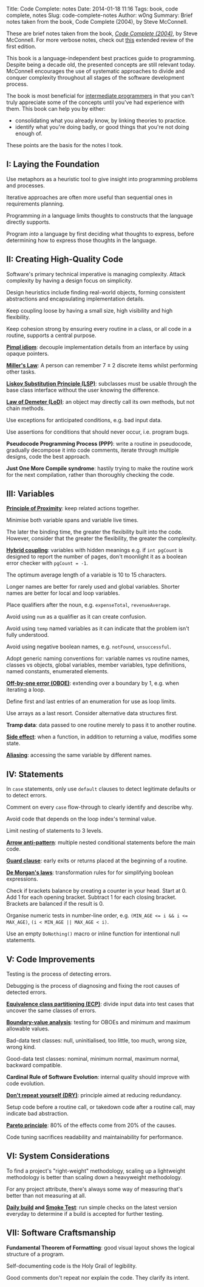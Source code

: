 Title: Code Complete: notes
Date: 2014-01-18 11:16
Tags: book, code complete, notes
Slug: code-complete-notes
Author: w0ng
Summary: Brief notes taken from the book, Code Complete (2004), by Steve McConnell.

These are brief notes taken from the book, <cite>[Code Complete
(2004)][amazon]</cite>, by Steve McConnell. For more verbose notes, check out
[this][review] extended review of the first edition. 

This book is a language-independent best practices guide to programming.
Despite being a decade old, the presented concepts are still relevant today.
McConnell encourages the use of systematic approaches to divide and conquer
complexity throughout all stages of the software development process.

The book is most beneficial for [intermediate programmers][intermediate] in
that you can't truly appreciate some of the concepts until you've had
experience with them. This book can help you by either:

-   consolidating what you already know, by linking theories to practice. 
-   identify what you're doing badly, or good things that you're not doing
    enough of.

These points are the basis for the notes I took.

[amazon]: http://www.amazon.com/Code-Complete-Practical-Handbook-Construction/dp/0735619670
[review]: http://codecourse.sourceforge.net/materials/Code-Complete-A-Detailed-Book-Review.html
[intermediate]: http://programmers.stackexchange.com/questions/13778/when-one-should-read-code-complete

## I: Laying the Foundation

Use metaphors as a heuristic tool to give insight into programming problems and
processes.

Iterative approaches are often more useful than sequential ones in requirements
planning.

Programming _in_ a language limits thoughts to constructs that the language
directly supports.

Program _into_ a language by first deciding what thoughts to express, before
determining how to express those thoughts in the language.

## II: Creating High-Quality Code

Software's primary technical imperative is managing complexity. Attack
complexity by having a design focus on simplicity.

Design heuristics include finding real-world objects, forming consistent
abstractions and encapsulating implementation details.

Keep coupling loose by having a small size, high visibility and high
flexibility.

Keep cohesion strong by ensuring every routine in a class, or all code in a
routine, supports a central purpose.

__[Pimpl idiom][pimpl]__: decouple implementation details from an interface by
using opaque pointers.

__[Miller's Law][millers]__: A person can remember 7 ± 2 discrete items whilst
performing other tasks.

__[Liskov Substitution Principle (LSP)][lsp]__: subclasses must be usable
through the base class interface without the user knowing the difference.

__[Law of Demeter (LoD)][lod]__: an object may directly call its own methods,
but not chain methods.

Use exceptions for anticipated conditions, e.g. bad input data.

Use assertions for conditions that should never occur, i.e. program bugs.

__Pseudocode Programming Process (PPP)__: write a routine in pseudocode,
gradually decompose it into code comments, iterate through multiple
designs, code the best approach.

__Just One More Compile syndrome__: hastily trying to make the routine work for
the next compilation, rather than thoroughly checking the code.

[pimpl]: http://en.wikipedia.org/wiki/Opaque_pointer
[lsp]: http://en.wikipedia.org/wiki/Liskov_substitution_principle
[lod]: http://en.wikipedia.org/wiki/Law_of_Demeter
[millers]: http://en.wikipedia.org/wiki/The_Magical_Number_Seven,_Plus_or_Minus_Two

## III: Variables

__[Principle of Proximity][proximity]__: keep related actions together.

Minimise both variable spans and variable live times.

The later the binding time, the greater the flexibility built into the code.
However, consider that the greater the flexibility, the greater the complexity.

__[Hybrid coupling][hybrid]__: variables with hidden meanings e.g. if `int
pgCount` is designed to report the number of pages, don't moonlight it
as a boolean error checker with `pgCount = -1`.

The optimum average length of a variable is 10 to 15 characters.

Longer names are better for rarely used and global variables. Shorter names are
better for local and loop variables.

Place qualifiers after the noun, e.g. `expenseTotal`, `revenueAverage`.

Avoid using `num` as a qualifier as it can create confusion.

Avoid using `temp` named variables as it can indicate that the problem
isn't fully understood.

Avoid using negative boolean names, e.g. `notFound`, `unsuccessful`.

Adopt generic naming conventions for: variable names vs routine names, classes
vs objects, global variables, member variables, type definitions, named
constants, enumerated elements.

__[Off-by-one error (OBOE)][oboe]__: extending over a boundary by 1, e.g. when
iterating a loop.

Define first and last entries of an enumeration for use as loop limits.

Use arrays as a last resort. Consider alternative data structures first.

__Tramp data__: data passed to one routine merely to pass it to another
routine.

__[Side effect][side-effect]__: when a function, in addition to returning a
value, modifies some state.

__[Aliasing][aliasing]__: accessing the same variable by different names.

[proximity]: http://en.wikipedia.org/wiki/Principles_of_grouping#Proximity
[hybrid]: http://en.wikipedia.org/wiki/Hybrid_coupling
[oboe]: http://en.wikipedia.org/wiki/Off-by-one_error
[side-effect]: http://en.wikipedia.org/wiki/Side_effect_%28computer_science%29
[aliasing]: http://en.wikipedia.org/wiki/Aliasing_(computing)

## IV: Statements

In `case` statements, only use `default` clauses to detect legitimate defaults
or to detect errors.

Comment on every `case` flow-through to clearly identify and describe why.

Avoid code that depends on the loop index's terminal value.

Limit nesting of statements to 3 levels.

__[Arrow anti-pattern][arrow]__: multiple nested conditional statements before
the main code.

__[Guard clause][guard]__: early exits or returns placed at the beginning of a
routine.

__[De Morgan's laws][demorgan]__: transformation rules for for simplifying
boolean expressions.

Check if brackets balance by creating a counter in your head. Start at 0. Add 1
for each opening bracket. Subtract 1 for each closing bracket.  Brackets are
balanced if the result is 0.

Organise numeric tests in number-line order, e.g.  `(MIN_AGE <= i && i <=
MAX_AGE)`, `(i < MIN_AGE || MAX_AGE < i)`.

Use an empty `DoNothing()` macro or inline function for intentional null
statements.

[guard]: http://c2.com/cgi/wiki?GuardClause
[arrow]: http://c2.com/cgi/wiki?ArrowAntiPattern
[demorgan]: http://en.wikipedia.org/wiki/De_Morgan%27s_laws

## V: Code Improvements

Testing is the process of detecting errors.

Debugging is the process of diagnosing and fixing the root causes of detected
errors.

__[Equivalence class partitioning (ECP)][ecp]__: divide input data into test
cases that uncover the same classes of errors.

__[Boundary-value analysis][bva]__: testing for OBOEs and minimum and maximum
allowable values.

Bad-data test classes: null, uninitialised, too little, too much, wrong size,
wrong kind.

Good-data test classes: nominal, minimum normal, maximum normal, backward
compatible.

__Cardinal Rule of Software Evolution__: internal quality should improve with
code evolution.

__[Don't repeat yourself (DRY)][dry]__: principle aimed at reducing redundancy.

Setup code before a routine call, or takedown code after a routine call, may
indicate bad abstraction.

__[Pareto principle][pareto]__: 80% of the effects come from 20% of the causes.

Code tuning sacrifices readability and maintainability for performance.

[ecp]: http://en.wikipedia.org/wiki/Equivalence_partitioning
[bva]: http://en.wikipedia.org/wiki/Boundary-value_analysis
[dry]: http://en.wikipedia.org/wiki/Don%27t_repeat_yourself
[pareto]: http://en.wikipedia.org/wiki/Pareto_principle

## VI: System Considerations

To find a project's "right-weight" methodology, scaling up a lightweight
methodology is better than scaling down a heavyweight methodology. 

For any project attribute, there's always some way of measuring that's better
than not measuring at all.

__[Daily build][daily] and [Smoke Test][smoke]__: run simple checks on the
latest version everyday to determine if a build is accepted for further
testing.

[daily]: http://en.wikipedia.org/wiki/Daily_build
[smoke]:    http://en.wikipedia.org/wiki/Smoke_test#Software_development

## VII: Software Craftsmanship

__Fundamental Theorem of Formatting__: good visual layout shows the logical
structure of a program.

Self-documenting code is the Holy Grail of legibility.

Good comments don't repeat nor explain the code. They clarify its intent.
